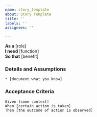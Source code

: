 ```yaml
---
name: story_template
about: Story Template
title: ''
labels: ''
assignees: ''

---
```


**As a** [role]  
**I need** [function]  
**So that** [benefit]  
      
### Details and Assumptions
    * [document what you know]      
### Acceptance Criteria      
    Given [some context]
    When [certain action is taken]
    Then [the outcome of action is observed]
